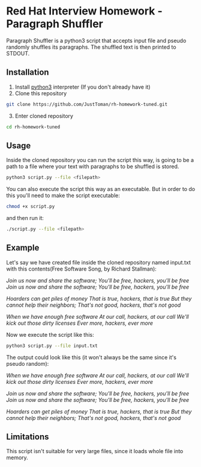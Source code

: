 # Red Hat Interview Homework - Paragraph Shuffler

Paragraph Shuffler is a python3 script that accepts input file and pseudo randomly shuffles its paragraphs. The shuffled text is then printed to STDOUT.

## Installation

1. Install [python3](https://www.python.org/downloads/) interpreter (If you don't already have it)
2. Clone this repository
```bash
git clone https://github.com/JustToman/rh-homework-tuned.git
```
3. Enter cloned repository
```bash
cd rh-homework-tuned
``` 


## Usage
Inside the cloned repository you can run the script this way, *<filepath>* is going to be a path to a file where your text with paragraphs to be shuffled is stored.

```bash
python3 script.py --file <filepath>
```


You can also execute the script this way as an executable. But in order to do this you'll need to make the script executable:
```bash
chmod +x script.py
```
and then run it:
```bash
./script.py --file <filepath>
```

## Example
Let's say we have created file inside the cloned repository named input.txt with this contents(Free Software Song, by Richard Stallman):

*Join us now and share the software;
You'll be free, hackers, you'll be free
Join us now and share the software;
You'll be free, hackers, you'll be free*

*Hoarders can get piles of money
That is true, hackers, that is true
But they cannot help their neighbors;
That's not good, hackers, that's not good*

*When we have enough free software
At our call, hackers, at our call
We'll kick out those dirty licenses
Ever more, hackers, ever more*

Now we execute the script like this:
```bash
python3 script.py --file input.txt
```
The output could look like this (it won't always be the same since it's pseudo random):

*When we have enough free software
At our call, hackers, at our call
We'll kick out those dirty licenses
Ever more, hackers, ever more*

*Join us now and share the software;
You'll be free, hackers, you'll be free
Join us now and share the software;
You'll be free, hackers, you'll be free*

*Hoarders can get piles of money
That is true, hackers, that is true
But they cannot help their neighbors;
That's not good, hackers, that's not good*


## Limitations
This script isn't suitable for very large files, since it loads whole file into memory.